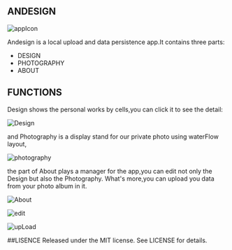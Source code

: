 ## ANDESIGN

![appIcon](appIcon@3x.png)

Andesign is a local upload and data persistence app.It contains three parts:

- DESIGN
- PHOTOGRAPHY
- ABOUT

## FUNCTIONS
Design shows the personal works by cells,you can click it to see the detail:

![Design](Design.gif)

and Photography is a display stand for our private photo using waterFlow layout,

![photography](photography.png)

the part of About plays a manager for the app,you can edit not only the Design but also the Photography. What's more,you can upload you data from your photo album in it.

![About](About.gif)

![edit](edit.png)

![upLoad](upLoad.png)

##LISENCE
Released under the MIT license. See LICENSE for details.
